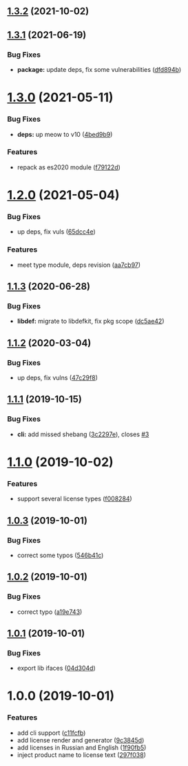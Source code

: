 ## [1.3.2](https://github.com/qiwi/license/compare/v1.3.1...v1.3.2) (2021-10-02)

## [1.3.1](https://github.com/qiwi/license/compare/v1.3.0...v1.3.1) (2021-06-19)


### Bug Fixes

* **package:** update deps, fix some vulnerabilities ([dfd894b](https://github.com/qiwi/license/commit/dfd894b1e0663d086e747ffd6c71e95d36e30e09))

# [1.3.0](https://github.com/qiwi/license/compare/v1.2.0...v1.3.0) (2021-05-11)


### Bug Fixes

* **deps:** up meow to v10 ([4bed9b9](https://github.com/qiwi/license/commit/4bed9b944c14b68901c69c1390d0d0f7088329ff))


### Features

* repack as es2020 module ([f79122d](https://github.com/qiwi/license/commit/f79122d2a15de6c6911567e4f001380eb9519a87))

# [1.2.0](https://github.com/qiwi/license/compare/v1.1.3...v1.2.0) (2021-05-04)


### Bug Fixes

* up deps, fix vuls ([65dcc4e](https://github.com/qiwi/license/commit/65dcc4e97f1c94604b138d45e9473857e323b38f))


### Features

* meet type module, deps revision ([aa7cb97](https://github.com/qiwi/license/commit/aa7cb97efa73bfd1e610a64c526565bcc45191a8))

## [1.1.3](https://github.com/qiwi/license/compare/v1.1.2...v1.1.3) (2020-06-28)


### Bug Fixes

* **libdef:** migrate to libdefkit, fix pkg scope ([dc5ae42](https://github.com/qiwi/license/commit/dc5ae42a8e586c7e015d2f824bde0dd77cd70ce6))

## [1.1.2](https://github.com/qiwi/license/compare/v1.1.1...v1.1.2) (2020-03-04)


### Bug Fixes

* up deps, fix vulns ([47c29f8](https://github.com/qiwi/license/commit/47c29f8))

## [1.1.1](https://github.com/qiwi/license/compare/v1.1.0...v1.1.1) (2019-10-15)


### Bug Fixes

* **cli:** add missed shebang ([3c2297e](https://github.com/qiwi/license/commit/3c2297e)), closes [#3](https://github.com/qiwi/license/issues/3)

# [1.1.0](https://github.com/qiwi/license/compare/v1.0.3...v1.1.0) (2019-10-02)


### Features

* support several license types ([f008284](https://github.com/qiwi/license/commit/f008284))

## [1.0.3](https://github.com/qiwi/license/compare/v1.0.2...v1.0.3) (2019-10-01)


### Bug Fixes

* correct some typos ([546b41c](https://github.com/qiwi/license/commit/546b41c))

## [1.0.2](https://github.com/qiwi/license/compare/v1.0.1...v1.0.2) (2019-10-01)


### Bug Fixes

* correct typo ([a19e743](https://github.com/qiwi/license/commit/a19e743))

## [1.0.1](https://github.com/qiwi/license/compare/v1.0.0...v1.0.1) (2019-10-01)


### Bug Fixes

* export lib ifaces ([04d304d](https://github.com/qiwi/license/commit/04d304d))

# 1.0.0 (2019-10-01)


### Features

* add cli support ([c11fcfb](https://github.com/qiwi/license/commit/c11fcfb))
* add license render and generator ([9c3845d](https://github.com/qiwi/license/commit/9c3845d))
* add licenses in Russian and English ([1f90fb5](https://github.com/qiwi/license/commit/1f90fb5))
* inject product name to license text ([297f038](https://github.com/qiwi/license/commit/297f038))
